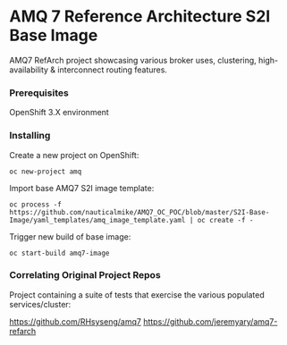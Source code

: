 # AMQ 7 Reference Architecture S2I Base Image

AMQ7 RefArch project showcasing various broker uses, clustering, high-availability & interconnect routing features.

### Prerequisites

OpenShift 3.X environment

### Installing

Create a new project on OpenShift:

```
oc new-project amq
```

Import base AMQ7 S2I image template:

```
oc process -f https://github.com/nauticalmike/AMQ7_OC_POC/blob/master/S2I-Base-Image/yaml_templates/amq_image_template.yaml | oc create -f -
```

Trigger new build of base image:

```
oc start-build amq7-image
```

### Correlating Original Project Repos

Project containing a suite of tests that exercise the various populated services/cluster:

https://github.com/RHsyseng/amq7
https://github.com/jeremyary/amq7-refarch